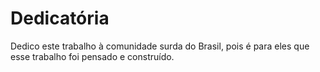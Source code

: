 # Dedicatória

Dedico este trabalho à comunidade surda do Brasil, pois é para eles que esse trabalho foi pensado e construído.
